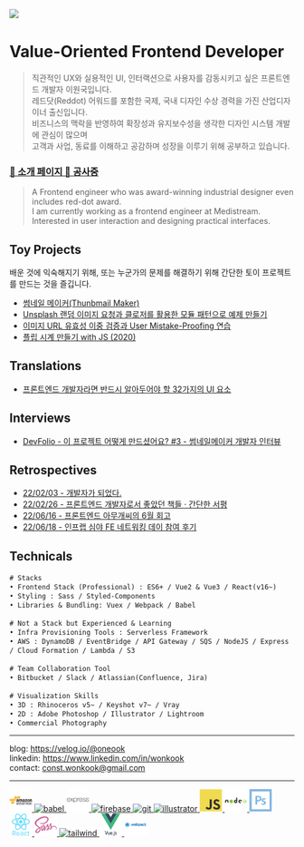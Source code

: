 ![](https://media-exp2.licdn.com/dms/image/C4D16AQExcQTfJXDHMg/profile-displaybackgroundimage-shrink_350_1400/0/1654188588458?e=1660176000&v=beta&t=Fn26cNHT0NHFhARD_7kVblGfC_1BWPNH1UDyBHCfNDA)

# Value-Oriented Frontend Developer

> 직관적인 UX와 실용적인 UI, 인터랙션으로 사용자를 감동시키고 싶은 프론트엔드 개발자 이원국입니다.   
> 레드닷(Reddot) 어워드를 포함한 국제, 국내 디자인 수상 경력을 가진 산업디자이너 출신입니다.   
> 비즈니스의 맥락을 반영하여 확장성과 유지보수성을 생각한 디자인 시스템 개발에 관심이 많으며  
> 고객과 사업, 동료를 이해하고 공감하며 성장을 이루기 위해 공부하고 있습니다.   

### [🚧 소개 페이지 🚧 공사중](https://wonkooklee.github.io/gatsby-start-blog/)

> A Frontend engineer who was award-winning industrial designer even includes red-dot award.  
I am currently working as a frontend engineer at Medistream.  
Interested in user interaction and designing practical interfaces.    

## Toy Projects
배운 것에 익숙해지기 위해, 또는 누군가의 문제를 해결하기 위해 간단한 토이 프로젝트를 만드는 것을 즐깁니다.
- [썸네일 메이커(Thunbmail Maker)](https://velog.io/@oneook/%EC%8D%B8%EB%84%A4%EC%9D%BC-%EB%A9%94%EC%9D%B4%EC%BB%A4Thumbnail-Maker-Toy-Project)
- [Unsplash 랜덤 이미지 요청과 클로저를 활용한 모듈 패턴으로 예제 만들기](https://velog.io/@oneook/%EB%8B%B9%EC%8B%A0%EC%9D%98-%ED%83%9C%EA%B7%B8%EB%8A%94-%EB%AC%B4%EC%97%87%EC%9D%B8%EA%B0%80%EC%9A%94-Toy-Project)
- [이미지 URL 유효성 이중 검증과 User Mistake-Proofing 연습](https://velog.io/@oneook/%EC%9D%B4%EB%AF%B8%EC%A7%80-URL-%EC%9C%A0%ED%9A%A8%EC%84%B1-%EA%B2%80%EC%A6%9D%EA%B3%BC-%ED%81%B4%EB%A6%BD%EB%B3%B4%EB%93%9C%EC%97%90%EC%84%9C-%ED%85%8D%EC%8A%A4%ED%8A%B8-%EA%B0%80%EC%A0%B8%EC%98%A4%EA%B8%B0-%EC%97%B0%EC%8A%B5)
- [플립 시계 만들기 with JS (2020)](https://velog.io/@oneook/%ED%94%8C%EB%A6%BD-%EC%8B%9C%EA%B3%84-%EB%A7%8C%EB%93%A4%EA%B8%B0-with-JS-Split-Flap-Project)

## Translations
- [프론트엔드 개발자라면 반드시 알아두어야 할 32가지의 UI 요소](https://velog.io/@oneook/%ED%94%84%EB%A1%A0%ED%8A%B8%EC%97%94%EB%93%9C-%EA%B0%9C%EB%B0%9C%EC%9E%90%EB%9D%BC%EB%A9%B4-%EB%B0%98%EB%93%9C%EC%8B%9C-%EC%95%8C%EC%95%84%EB%91%90%EC%96%B4%EC%95%BC-%ED%95%A0-32%EA%B0%80%EC%A7%80%EC%9D%98-UI-%EC%9A%94%EC%86%8C-%EB%B2%88%EC%97%AD)

## Interviews
- [DevFolio - 이 프로젝트 어떻게 만드셨어요? #3 - 썸네일메이커 개발자 인터뷰](https://devfolio.kr/magazine/7)

## Retrospectives
- [22/02/03 - 개발자가 되었다.](https://velog.io/@oneook/%EA%B0%9C%EB%B0%9C%EC%9E%90%EA%B0%80-%EB%90%98%EC%97%88%EB%8B%A4)
- [22/02/26 - 프론트엔드 개발자로서 좋았던 책들 · 간단한 서평](https://velog.io/@oneook/%ED%94%84%EB%A1%A0%ED%8A%B8%EC%97%94%EB%93%9C-%EA%B0%9C%EB%B0%9C%EC%9E%90%EB%A1%9C%EC%84%9C-%EC%A2%8B%EC%95%98%EB%8D%98-%EC%B1%85%EB%93%A4-%EA%B0%84%EB%8B%A8%ED%95%9C-%EC%84%9C%ED%8F%89)
- [22/06/16 - 프론트엔드 아무개씨의 6월 회고](https://velog.io/@oneook/%ED%94%84%EB%A1%A0%ED%8A%B8%EC%97%94%EB%93%9C-%EC%95%84%EB%AC%B4%EA%B0%9C%EC%94%A8%EC%9D%98-6%EC%9B%94-%ED%9A%8C%EA%B3%A0)
- [22/06/18 - 인프랩 심야 FE 네트워킹 데이 참여 후기](https://velog.io/@oneook/%EC%9D%B8%ED%94%84%EB%9E%A9-FE-%EB%84%A4%ED%8A%B8%EC%9B%8C%ED%82%B9-%EB%8D%B0%EC%9D%B4%EC%97%90-%EB%8B%A4%EB%85%80%EC%99%94%EC%8A%B5%EB%8B%88%EB%8B%A4)

## Technicals
```
# Stacks
• Frontend Stack (Professional) : ES6+ / Vue2 & Vue3 / React(v16~)
• Styling : Sass / Styled-Components
• Libraries & Bundling: Vuex / Webpack / Babel

# Not a Stack but Experienced & Learning
• Infra Provisioning Tools : Serverless Framework
• AWS : DynamoDB / EventBridge / API Gateway / SQS / NodeJS / Express / Cloud Formation / Lambda / S3

# Team Collaboration Tool
• Bitbucket / Slack / Atlassian(Confluence, Jira)

# Visualization Skills
• 3D : Rhinoceros v5~ / Keyshot v7~ / Vray
• 2D : Adobe Photoshop / Illustrator / Lightroom
• Commercial Photography
```

---

blog: https://velog.io/@oneook  
linkedin: https://www.linkedin.com/in/wonkook  
contact: const.wonkook@gmail.com

---

<p align="left"> <a href="https://aws.amazon.com" target="_blank" rel="noreferrer"> <img src="https://raw.githubusercontent.com/devicons/devicon/master/icons/amazonwebservices/amazonwebservices-original-wordmark.svg" alt="aws" width="40" height="40"/> </a> <a href="https://babeljs.io/" target="_blank" rel="noreferrer"> <img src="https://www.vectorlogo.zone/logos/babeljs/babeljs-icon.svg" alt="babel" width="40" height="40"/> </a> <a href="https://expressjs.com" target="_blank" rel="noreferrer"> <img src="https://raw.githubusercontent.com/devicons/devicon/master/icons/express/express-original-wordmark.svg" alt="express" width="40" height="40"/> </a> <a href="https://firebase.google.com/" target="_blank" rel="noreferrer"> <img src="https://www.vectorlogo.zone/logos/firebase/firebase-icon.svg" alt="firebase" width="40" height="40"/> </a> <a href="https://git-scm.com/" target="_blank" rel="noreferrer"> <img src="https://www.vectorlogo.zone/logos/git-scm/git-scm-icon.svg" alt="git" width="40" height="40"/> </a> <a href="https://www.adobe.com/in/products/illustrator.html" target="_blank" rel="noreferrer"> <img src="https://www.vectorlogo.zone/logos/adobe_illustrator/adobe_illustrator-icon.svg" alt="illustrator" width="40" height="40"/> </a> <a href="https://developer.mozilla.org/en-US/docs/Web/JavaScript" target="_blank" rel="noreferrer"> <img src="https://raw.githubusercontent.com/devicons/devicon/master/icons/javascript/javascript-original.svg" alt="javascript" width="40" height="40"/> </a> <a href="https://nodejs.org" target="_blank" rel="noreferrer"> <img src="https://raw.githubusercontent.com/devicons/devicon/master/icons/nodejs/nodejs-original-wordmark.svg" alt="nodejs" width="40" height="40"/> </a> <a href="https://www.photoshop.com/en" target="_blank" rel="noreferrer"> <img src="https://raw.githubusercontent.com/devicons/devicon/master/icons/photoshop/photoshop-line.svg" alt="photoshop" width="40" height="40"/> </a> <a href="https://reactjs.org/" target="_blank" rel="noreferrer"> <img src="https://raw.githubusercontent.com/devicons/devicon/master/icons/react/react-original-wordmark.svg" alt="react" width="40" height="40"/> </a> <a href="https://sass-lang.com" target="_blank" rel="noreferrer"> <img src="https://raw.githubusercontent.com/devicons/devicon/master/icons/sass/sass-original.svg" alt="sass" width="40" height="40"/> </a> <a href="https://tailwindcss.com/" target="_blank" rel="noreferrer"> <img src="https://www.vectorlogo.zone/logos/tailwindcss/tailwindcss-icon.svg" alt="tailwind" width="40" height="40"/> </a> <a href="https://vuejs.org/" target="_blank" rel="noreferrer"> <img src="https://raw.githubusercontent.com/devicons/devicon/master/icons/vuejs/vuejs-original-wordmark.svg" alt="vuejs" width="40" height="40"/> </a> <a href="https://webpack.js.org" target="_blank" rel="noreferrer"> <img src="https://raw.githubusercontent.com/devicons/devicon/d00d0969292a6569d45b06d3f350f463a0107b0d/icons/webpack/webpack-original-wordmark.svg" alt="webpack" width="40" height="40"/> </a> </p>

<!--
**wonkooklee/wonkooklee** is a ✨ _special_ ✨ repository because its `README.md` (this file) appears on your GitHub profile.

Here are some ideas to get you started:

- 🔭 I’m currently working on ...
- 🌱 I’m currently learning ...
- 👯 I’m looking to collaborate on ...
- 🤔 I’m looking for help with ...
- 💬 Ask me about ...
- 📫 How to reach me: ...
- 😄 Pronouns: ...
- ⚡ Fun fact: ...
-->
